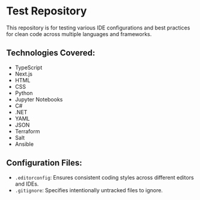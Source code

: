 # Test Repository

This repository is for testing various IDE configurations and best practices for clean code across multiple languages and frameworks.

## Technologies Covered:

- TypeScript
- Next.js
- HTML
- CSS
- Python
- Jupyter Notebooks
- C#
- .NET
- YAML
- JSON
- Terraform
- Salt
- Ansible

## Configuration Files:

- `.editorconfig`: Ensures consistent coding styles across different editors and IDEs.
- `.gitignore`: Specifies intentionally untracked files to ignore.
